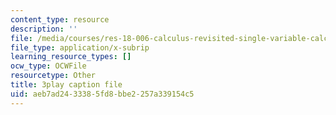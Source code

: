 ```yaml
---
content_type: resource
description: ''
file: /media/courses/res-18-006-calculus-revisited-single-variable-calculus-fall-2010/aeb7ad2433385fd8bbe2257a339154c5_mKMzFKgBluM.vtt
file_type: application/x-subrip
learning_resource_types: []
ocw_type: OCWFile
resourcetype: Other
title: 3play caption file
uid: aeb7ad24-3338-5fd8-bbe2-257a339154c5
---
```

